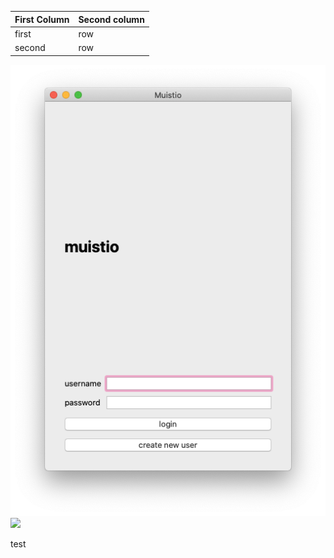 | First Column | Second column |
| ------------ | ------------- |
| first        | row           |
| second       | row           |

![](./testimage1.png)
![](./testdata/testdata/testimage2.png)

test
